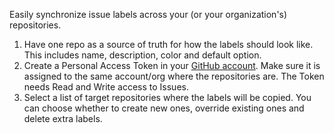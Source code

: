 Easily synchronize issue labels across your (or your organization's) repositories.

1. Have one repo as a source of truth for how the labels should look like. This includes name, description, color and default option.
2. Create a Personal Access Token in your [GitHub account](https://github.com/settings/tokens?type=beta). Make sure it is assigned to the same account/org where the repositories are. The Token needs Read and Write access to Issues.
3. Select a list of target repositories where the labels will be copied. You can choose whether to create new ones, override existing ones and delete extra labels.